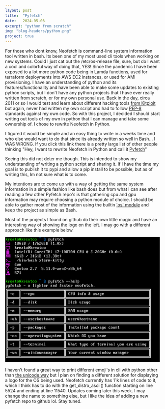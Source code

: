 ```yaml
---
layout: post
title:  "Pyfetch"
date:   2024-05-03
excerpt: "python from scratch"
img: "blog-headers/python.png" 
project: true  
---
```


For those who dont know, Neofetch is command-line system information tool written in bash. Its been one of my most used cli tools when working on new systems. Could I just cat out the /etc/os-release file, sure, but do I want a cool and colorful way of doing that, YES!
Since the pandemic I have been exposed to a lot more python code being in Lamda functions, used for terraform deployments into AWS EC2 instances, or used for AMI provisioning. I have an understanding of python and its features/functionality and have been able to make some updates to existing python scripts, but I don't have any python projects that I have ever really written from scratch, or for my own personal use. Back in the day, circa 2011 or so I would test and learn about different hacking tools [from Kitploit](https://www.kitploit.com/) but again, never had written my own script and had to follow [PEP-8](https://peps.python.org/pep-0008/) standards against my own code. So with this project, I decided I should start writing out tools of my own in python that I can manage and take some ownership of. I chose to rewrite Neofetch in Python. 

I figured it would be simple and an easy thing to write in a weeks time and who else would want to do that since its already written so well in Bash... I WAS WRONG. If you click this link there is a pretty large list of other people thinking "Hey, I want to rewrite Neofetch in Python and call it [Pyfetch](https://github.com/search?q=pyfetch&type=repositories)"

Seeing this did not deter me though. This is intended to show my understanding of writing a python script and sharing it. If I have the time my goal is to publish it to pypi and allow a pip install to be possible, but as of writing this, Im not sure what is to come. 

My intentions are to come up with a way of getting the same system information in a simple fashion like bash does but from what I can see after reading a few other Pyfetch repo's is that gathering cpu and gpu information may require choosing a python module of choice. I should be able to gather most of the information using the builtin ['os' module](https://docs.python.org/3/library/os.html) and keep the project as simple as Bash. 



Most of the projects I found on github do their own little magic and have an interesting way of showing the logo on the left. 
I may go with a different approach like this example below.

![pyfetch-example](/assets/img/blog/pyfetch/pyfetch-by-hectopat.png)

I haven't found a great way to print different emoji's in cli with python other than [the unicode way](https://www.geeksforgeeks.org/python-program-to-print-emojis/) but I plan on finding a different solution for displaying a logo for the OS being used. Neofetch currently has 11k lines of code to it, which I think has to do with the get_distro_ascii() function starting on line 5524 and ending at line 11540. Updates coming later this week. I may change the name to something else, but I like the idea of adding a new pyfetch repo to github lol. Stay tuned. 